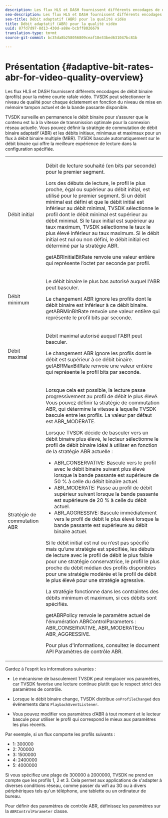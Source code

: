 ```yaml
---
description: Les flux HLS et DASH fournissent différents encodages de débit binaire (profils) pour la même courte rafale vidéo. TVSDK peut sélectionner le niveau de qualité pour chaque éclatement en fonction du niveau de mise en mémoire tampon actuel et de la bande passante disponible.
seo-description: Les flux HLS et DASH fournissent différents encodages de débit binaire (profils) pour la même courte rafale vidéo. TVSDK peut sélectionner le niveau de qualité pour chaque éclatement en fonction du niveau de mise en mémoire tampon actuel et de la bande passante disponible.
seo-title: Débit adaptatif (ABR) pour la qualité vidéo
title: Débit adaptatif (ABR) pour la qualité vidéo
uuid: 87fd7d97-8d13-430d-a88e-bcbff8026679
translation-type: tm+mt
source-git-commit: bc35da8b258056809ceaf18e33bed631047bc81b

---
```



# Présentation {#adaptive-bit-rates-abr-for-video-quality-overview}

Les flux HLS et DASH fournissent différents encodages de débit binaire (profils) pour la même courte rafale vidéo. TVSDK peut sélectionner le niveau de qualité pour chaque éclatement en fonction du niveau de mise en mémoire tampon actuel et de la bande passante disponible.

TVSDK surveille en permanence le débit binaire pour s’assurer que le contenu est lu à la vitesse de transmission optimale pour la connexion réseau actuelle. Vous pouvez définir la stratégie de commutation de débit binaire adaptatif (ABR) et les débits initiaux, minimaux et maximaux pour un flux à débit binaire multiple (MBR). TVSDK bascule automatiquement sur le débit binaire qui offre la meilleure expérience de lecture dans la configuration spécifiée.

<table id="table_AF838E082235406AA359BF1C1A77F85F"> 
 <tbody> 
  <tr> 
   <td colname="col01"> Débit initial </td> 
   <td colname="col2"> <p>Débit de lecture souhaité (en bits par seconde) pour le premier segment. </p> <p>Lors des débuts de lecture, le profil le plus proche, égal ou supérieur au débit initial, est utilisé pour le premier segment. Si un débit minimal est défini et que le débit initial est inférieur au débit minimal, TVSDK sélectionne le profil dont le débit minimal est supérieur au débit minimal. Si le taux initial est supérieur au taux maximum, TVSDK sélectionne le taux le plus élevé inférieur au taux maximum. Si le débit initial est nul ou non défini, le débit initial est déterminé par la stratégie ABR. </p> <p><span class="codeph"> getABRInitialBitRate</span> renvoie une valeur entière qui représente l’octet par seconde par profil. </p> </td> 
  </tr> 
  <tr> 
   <td colname="col01"> Débit minimum </td> 
   <td colname="col2"> <p>Le débit binaire le plus bas autorisé auquel l'ABR peut basculer. </p> <p>Le changement ABR ignore les profils dont le débit binaire est inférieur à ce débit binaire. <span class="codeph"> getABRMinBitRate</span> renvoie une valeur entière qui représente le profil bits par seconde. </p> </td> 
  </tr> 
  <tr> 
   <td colname="col01"> Débit maximal </td> 
   <td colname="col2"> <p>Débit maximal autorisé auquel l'ABR peut basculer. </p> <p>Le changement ABR ignore les profils dont le débit est supérieur à ce débit binaire. <span class="codeph"> getABRMaxBitRate</span> renvoie une valeur entière qui représente le profil bits par seconde. </p> </td> 
  </tr> 
  <tr> 
   <td colname="col01"> Stratégie de commutation ABR </td> 
   <td colname="col2"> <p>Lorsque cela est possible, la lecture passe progressivement au profil de débit le plus élevé. Vous pouvez définir la stratégie de commutation ABR, qui détermine la vitesse à laquelle TVSDK bascule entre les profils. La valeur par défaut est <span class="codeph"> ABR_MODERATE</span>. </p> <p>Lorsque TVSDK décide de basculer vers un débit binaire plus élevé, le lecteur sélectionne le profil de débit binaire idéal à utiliser en fonction de la stratégie ABR actuelle : 
     <ul id="ul_AC9C99D84A3B4A8DBD1A05CC05DEE771"> 
      <li id="li_B79C0AA2CBFB42FF98A257CEC9C400BA"><span class="codeph"> ABR_CONSERVATIVE</span>: Bascule vers le profil avec le débit binaire suivant plus élevé lorsque la bande passante est supérieure de 50 % à celle du débit binaire actuel. </li> 
      <li id="li_38CC3A95D8634F359D0F7C273D0108C0"><span class="codeph"> ABR_MODERATE</span>: Passe au profil de débit supérieur suivant lorsque la bande passante est supérieure de 20 % à celle du débit actuel. </li> 
      <li id="li_E845C035420D4B3FB2B179F448F8CA85"><span class="codeph"> ABR_AGGRESSIVE</span>: Bascule immédiatement vers le profil de débit le plus élevé lorsque la bande passante est supérieure au débit binaire actuel. </li> 
     </ul> </p> <p>Si le débit initial est nul ou n’est pas spécifié mais qu’une stratégie est spécifiée, les débuts de lecture avec le profil de débit le plus faible pour une stratégie conservatrice, le profil le plus proche du débit médian des profils disponibles pour une stratégie modérée et le profil de débit le plus élevé pour une stratégie agressive. </p> <p>La stratégie fonctionne dans les contraintes des débits minimum et maximum, si ces débits sont spécifiés. </p> <p> <span class="codeph"> getABRPolicy</span> renvoie le paramètre actuel de l'énumération <span class="codeph"> ABRControlParameters</span> : <span class="codeph"> ABR_CONSERVATIVE</span>, <span class="codeph"> ABR_MODERATE</span>ou <span class="codeph"> ABR_AGGRESSIVE</span>. </p> <p>Pour plus d'informations, consultez le document API Paramètres de contrôle ABR. </p> </td> 
  </tr> 
 </tbody> 
</table>

Gardez à l’esprit les informations suivantes :

* Le mécanisme de basculement TVSDK peut remplacer vos paramètres, car TVSDK favorise une lecture continue plutôt que le respect strict des paramètres de contrôle.
* Lorsque le débit binaire change, TVSDK distribue `onProfileChanged` des événements dans `PlaybackEventListener`.

* Vous pouvez modifier vos paramètres d’ABR à tout moment et le lecteur bascule pour utiliser le profil qui correspond le mieux aux paramètres les plus récents.

Par exemple, si un flux comporte les profils suivants :

* 1: 300000
* 2: 700000
* 3: 1500000
* 4: 2400000
* 5: 4000000

Si vous spécifiez une plage de 300000 à 2000000, TVSDK ne prend en compte que les profils 1, 2 et 3. Cela permet aux applications de s&#39;adapter à diverses conditions réseau, comme passer du wifi au 3G ou à divers périphériques tels qu&#39;un téléphone, une tablette ou un ordinateur de bureau.

Pour définir des paramètres de contrôle ABR, définissez les paramètres sur la `ABRControlParameter` classe.